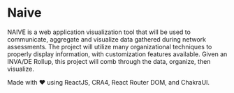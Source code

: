 # Naive

NAIVE is a web application visualization tool that will be used to communicate, aggregate and visualize data gathered during network assessments. The project will utilize many organizational techniques to properly display information, with customization features available. Given an INVA/DE Rollup, this project will comb through the data, organize, then visualize.

Made with :heart: using ReactJS, CRA4, React Router DOM, and ChakraUI.

